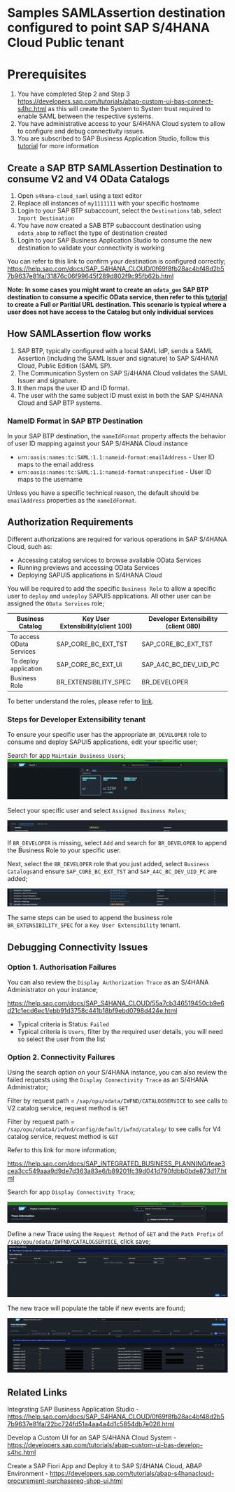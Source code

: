 # Samples SAMLAssertion destination configured to point SAP S/4HANA Cloud Public tenant



# Prerequisites
1. You have completed Step 2 and Step 3 https://developers.sap.com/tutorials/abap-custom-ui-bas-connect-s4hc.html as this will create the System to System trust required to enable SAML between the respective systems. 
2. You have administrative access to your S/4HANA Cloud system to allow to configure and debug connectivity issues.
3. You are subscribed to SAP Business Application Studio, follow this [tutorial](https://help.sap.com/docs/SAP%20Business%20Application%20Studio/9d1db9835307451daa8c930fbd9ab264/6331319fd9ea4f0ea5331e21df329539.html) for more information

## Create a SAP BTP SAMLAssertion Destination to consume V2 and V4 OData Catalogs
1. Open `s4hana-cloud_saml` using a text editor
2. Replace all instances of `my1111111` with your specific hostname
3. Login to your SAP BTP subaccount, select the `Destinations` tab, select `Import Destination`
4. You have now created a SAB BTP subaccount destination using `odata_abap` to reflect the type of destination created
5. Login to your SAP Business Application Studio to consume the new destination to validate your connectivity is working

You can refer to this link to confirm your destination is configured correctly;
https://help.sap.com/docs/SAP_S4HANA_CLOUD/0f69f8fb28ac4bf48d2b57b9637e81fa/31876c06f99645f289d802f9c95fb62b.html

__Note: In some cases you might want to create an `odata_gen` SAP BTP destination to consume a specific OData service, then refer to this [tutorial](https://ga.support.sap.com/dtp/viewer/index.html#/tree/3046/actions/45995:48363:53594:54336) to create a Full or Paritial URL destination. This scenario is typical where a user does not have access to the Catalog but only individual services__

## How SAMLAssertion flow works

1. SAP BTP, typically configured with a local SAML IdP, sends a SAML Assertion (including the SAML Issuer and signature) to SAP S/4HANA Cloud, Public Edition (SAML SP).
2. The Communication System on SAP S/4HANA Cloud validates the SAML Issuer and signature.
3. It then maps the user ID and ID format.
4. The user with the same subject ID must exist in both the SAP S/4HANA Cloud and SAP BTP systems.

### NameID Format in SAP BTP Destination
In your SAP BTP destination, the `nameIdFormat` property affects the behavior of user ID mapping against your SAP S/4HANA Cloud instance
* `urn:oasis:names:tc:SAML:1.1:nameid-format:emailAddress` - User ID maps to the email address
* `urn:oasis:names:tc:SAML:1.1:nameid-format:unspecified` - User ID maps to the username

Unless you have a specific technical reason, the default should be `emailAddress` properties as the `nameIdFormat`.

## Authorization Requirements
Different authorizations are required for various operations in SAP S/4HANA Cloud, such as:

* Accessing catalog services to browse available OData Services
* Running previews and accessing OData Services
* Deploying SAPUI5 applications in S/4HANA Cloud

You will be required to add the specific `Business Role` to allow a specific user to `deploy` and `undeploy` SAPUI5 applications. All other user can be assigned the `OData Services` role;

| Business Catalog | Key User Extensibility(client 100)  | Developer Extensibility (client 080) |
| ------------- | ------------- | ------------- |
| To access OData Services | SAP_CORE_BC_EXT_TST  | SAP_CORE_BC_EXT_TST |
| To deploy application | SAP_CORE_BC_EXT_UI  | SAP_A4C_BC_DEV_UID_PC |
| Business Role | BR_EXTENSIBILITY_SPEC  | BR_DEVELOPER |

To better understand the roles, please refer to [link](https://help.sap.com/docs/SAP_S4HANA_CLOUD/0f69f8fb28ac4bf48d2b57b9637e81fa/a71e8ffa917545c8af0a7c77992f8eba.html?q=SAP_CORE_BC_EXT_UI).

### Steps for Developer Extensibility tenant

To ensure your specific user has the appropriate `BR_DEVELOPER` role to consume and deploy SAPUI5 applications, edit your specific user;

Search for app `Maintain Business Users`;
![MaintainUsersPart1.png](MaintainUsersPart1.png)

Select your specific user and select `Assigned Business Roles`;

![MaintainUsersPart1.png](MaintainUsersPart2.png)

If `BR_DEVELOPER` is missing, select `Add` and search for `BR_DEVELOPER` to append the Business Role to your specific user.

Next, select the `BR_DEVELOPER` role that you just added, select `Business Catalogs`and ensure `SAP_CORE_BC_EXT_TST` and `SAP_A4C_BC_DEV_UID_PC` are added;

![MaintainUsersPart1.png](MaintainUsersPart3.png)

The same steps can be used to append the business role `BR_EXTENSIBILITY_SPEC` for a `Key User Extensibility` tenant.



## Debugging Connectivity Issues

### Option 1. Authorisation Failures 

You can also review the `Display Authorization Trace` as an S/4HANA Administrator on your instance;

https://help.sap.com/docs/SAP_S4HANA_CLOUD/55a7cb346519450cb9e6d21c1ecd6ec1/ebb91d3758c441b18bf9ebd0798d424e.html

- Typical criteria is Status: `Failed`
- Typical criteria is `Users`, filter by the required user details, you will need so select the user from the list

### Option 2. Connectivity Failures

Using the search option on your S/4HANA instance, you can also review the failed requests using the `Display Connectivity Trace` as an S/4HANA Administrator;

Filter by request path = `/sap/opu/odata/IWFND/CATALOGSERVICE` to see calls to V2 catalog service, request method is `GET`

Filter by request path = `/sap/opu/odata4/iwfnd/config/default/iwfnd/catalog/` to see calls for V4 catalog service, request method is `GET`

Refer to this link for more information;

https://help.sap.com/docs/SAP_INTEGRATED_BUSINESS_PLANNING/feae3cea3cc549aaa9d9de7d363a83e6/b89201fc39d041d790fdbb0bde873d17.html

Search for app `Display Connectivity Trace`;

![DisplayConnectivityPart1.png](DisplayConnectivityPart1.png)

Define a new Trace using the `Request Method` of `GET` and the `Path Prefix` of `/sap/opu/odata/IWFND/CATALOGSERVICE`, click save;
![DisplayConnectivityPart1.png](DisplayConnectivityPart2.png)

The new trace will populate the table if new events are found;

![DisplayConnectivityPart1.png](DisplayConnectivityPart3.png)

## Related Links
Integrating SAP Business Application Studio - 
https://help.sap.com/docs/SAP_S4HANA_CLOUD/0f69f8fb28ac4bf48d2b57b9637e81fa/22bc724fd51a4aa4a4d1c5854db7e026.html

Develop a Custom UI for an SAP S/4HANA Cloud System - https://developers.sap.com/tutorials/abap-custom-ui-bas-develop-s4hc.html

Create a SAP Fiori App and Deploy it to SAP S/4HANA Cloud, ABAP Environment - https://developers.sap.com/tutorials/abap-s4hanacloud-procurement-purchasereq-shop-ui.html

